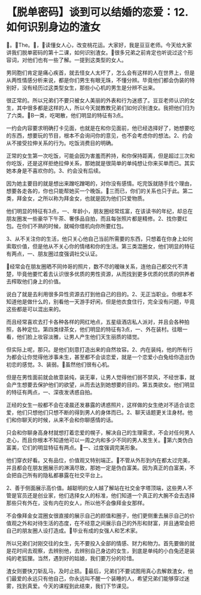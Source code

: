 # 【脱单密码】谈到可以结婚的恋爱：12.如何识别身边的渣女

🎼。🎼The。🎼，🎼读懂女人心，改变桃花运。大家好，我是豆豆老师。今天给大家讲我们脱单密码的第十二课，如何识别渣女。🎼很多兄弟之前肯定也听说过这个形容词，对他们也有一些了解。一提到这类型的女人。

男同胞们肯定是痛心疾首，就去怪女人太坏了，怎么会有这样的人在世界上，但是从两性情感分析来说，都是你们男生有眼无珠，不懂分辨。毕竟他们都会伪装的特别好，没有经历过这类型女生，那些小心机的男生是分辨不出来。

很正常的。所以兄弟们不要只被女人美丽的外表和行为迷惑了。豆豆老师认识的女生，其中很多都是这样的人，所以今天就教教兄弟们如何识别渣女。我把他们归为了六类。🎼B一类，吃喝散，他们明显的特征有3点。

一约会内容要求明确打卡见面，也就是在和你见面前，他已经选择好了，她想要吃的东西，想要玩的节目，根本不会询问你的意见，也不会考虑你的想法。2、约会从不接受拉伸关系的行为。吃饭消费目的明确。

正常的女生第一次吃饭，可能会因为害羞而矜持，和你保持距离，但是超过三次和你吃饭，还是这样拒绝拉伸关系，那她就是很简单的单纯想让你来买单而已。其实她本身是不喜欢你的。3、约会没有后续。

因为她主要目的就是想出来蹭吃蹭喝的，对你没有感情。吃完饭就随手找个理由，想要各走各的，你也只能帮她买一个晚饭。🎼三而已，你们的关系也只于此。第二类，拜金女，之所以称为拜金女，也就是因为他们只爱物质。

他们明显的特征有3点，一、年龄小，朋友圈经常炫富，在该读书的年纪，却总在朋友圈发一些豪华下午茶、奢侈品自拍，而且每张照片都是精修。2、找你要红包。在你们不熟的时候，就喊你借机向你所要红包。

3、从不关注你的生活，他只关心他自己当前所需要的东西，只想着在你身上如何索取价值，但是他从不关心你的情绪和你的生活。第三类混圈女，他们明显的特征有两点，一、朋友圈过度强调社交认证。

🎼经常会在朋友圈晒不同帅哥的照片，数不尽的暧昧关系，连他自己都交代不清楚，毕竟他要忙着去认识很多优质的男性资源，从而找到更多优质的优质的供养者去榨取他们身上的价值。

说白了就是去利用很多异性资源去打到他自己的目的。2、无正当职业。你根本不知道他是做什么的，别看他一天游手好闲，但是他衣食住行，完全没有问题，毕竟这些都是可以混出来的。

而且经常喜欢去打卡各种各样的网红地点，五星级酒店私人派对，并且会各种拍照，各种定位。第四类绿茶女，他们明显的特征有3点，一、外在装村。往眼一看，他们脸上妆容淡雅，让男人产生他们天生丽质的错觉。

但实际上呢，那只。是他们刻意打造出来的自然妆容。2、内在装纯，他的所有行为都会让你觉得他涉事未生，甚至都不会谈恋爱，就是一个恋爱小白兔给你造出伪初恋的感觉。3、装弱。🎼虽然他们很有心机。

但是在男性面前就会故意装纯，装无辜，让男人觉得他们弱不禁风，不经世事，就会产生想要去保护他们的欲望，从而去达到她想要的目的。第五类欲女。他们明显的特征有两点，一、深夜发诱惑自拍。

正经的女生一般都不会在凌晨还发暴露的诱惑照片，这样做的女生绝对不适合谈恋爱，他们只想他们只想不断的得到男人的身体而已。2、聊天话题更关注身材。他们和你聊天的时候，从来不会和你聊感情的话。

只会和你聊身高身材就想打着恋爱的幌子，解决自己的生理需求，不会对任何男人走心，而且你根本不知道他可以一周之内和多少不同的男人发生关。🎼第六类伪白富美，它们的明显特征有两点。🎼一、过度强调完美形象。

他们穿衣好看。又有品位，价值观又特别端正。🎼不管从外形到内在都太过完美，并且都会在朋友圈展示的淋漓尽致，那她一定是伪白富美。因为真正的白富美，不会把自己所有的隐私都暴露在社交平台上。

2、善于侧面展示高价值。越聪明的女人越了解站在社交金字塔顶端，这些男人不管是官员还是创业家，他们选择女人的标准，他们知道一个真正的大腕不会去选择那些只有外在，没有内在的女人，所以他不会像拜金女那样。

不会像拜金女混圈女很直接的展示自己的颜值和圈子，他们更侧重去展示自己的价值观之外和对待生活的态度，在不经意之间展示自己的外形和财富，并且通常会把自己的朋友圈人设打造成。🎼毕业有成的女强人和艺术家。

所以兄弟们对刚交往的女生，先不要投入全部的情感、财力和物力。首先要做的就是花时间去观察，去辨别他，去辨别自己身边的女生，到底是单纯的小白兔还是装纯的老狐狸。当然，遇到好的姑娘，我们要万分的珍惜。

渣女则要快刀斩乱马，及时止损。🎼最后，兄弟们不要试图用真心去解救渣女，他们最爱的永远只有他自己，你永远叫不醒一个装睡的人，希望兄弟们能够穿过迷雾，找到真爱。今天的课程到此结束，我们下节课见。

